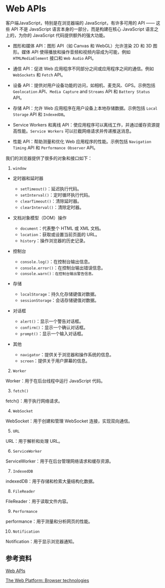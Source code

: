 # Web APIs

客户端JavaScript，特别是在浏览器端的 JavaScript，有许多可用的 API —— 这些 API 不是 JavaScript 语言本身的一部分，而是构建在核心 JavaScript 语言之上的，为你的 JavaScript 代码提供额外的强大功能。

- 图形和媒体 API：图形 API（如 Canvas 和 WebGL）允许渲染 2D 和 3D 图形。媒体 API 使得播放和操作音频和视频内容成为可能，例如 `HTMLMediaElement` 接口和 `Web Audio` API。

- 通信 API：促进 Web 应用程序不同部分之间或应用程序之间的通信。例如 `WebSockets` 和 `Fetch` API。

- 设备 API：提供对用户设备功能的访问，如相机、麦克风、GPS。示例包括 `Geolocation` API、`Media Capture` and `Streams` API 和 `Battery Status` API。

- 存储 API：允许 Web 应用程序在用户设备上本地存储数据。示例包括 `Local Storage` API 和 `IndexedDB`。

- Service Workers 和离线 API：使应用程序可以离线工作，并通过缓存资源提高性能。`Service Workers` 可以拦截网络请求并传递推送消息。

- 性能 API：帮助测量和优化 Web 应用程序的性能。示例包括 `Navigation Timing` API 和 `Performance Observer` API。

我们的浏览器提供了很多的对象和接口如下：

1. `window`

- 定时器和延时器
  - `setTimeout()`：延迟执行代码。
  - `setInterval()`：定时循环执行代码。
  - `clearTimeout()`：清除延时器。
  - `clearInterval()`：清除定时器。

- 文档对象模型（DOM）操作
  - `document`：代表整个 HTML 或 XML 文档。
  - `location`：获取或设置当前页面的 URL。
  - `history`：操作浏览器的历史记录。

- 控制台
  - `console.log()`：在控制台输出信息。
  - `console.error()`：在控制台输出错误信息。
  - `console.warn()：在控制台输出警告信息。`

- 存储
  - `localStorage`：持久化存储键值对数据。
  - `sessionStorage`：会话存储键值对数据。

- 对话框
  - `alert()`：显示一个警告对话框。
  - `confirm()`：显示一个确认对话框。
  - `prompt()`：显示一个输入对话框。

- 其他
  - `navigator`：提供关于浏览器和操作系统的信息。
  - `screen`：提供关于用户屏幕的信息。

2. `Worker`

Worker：用于在后台线程中运行 JavaScript 代码。

3. `fetch()`

fetch()：用于执行网络请求。

4. `WebSocket`

WebSocket：用于创建和管理 WebSocket 连接，实现双向通信。

5. `URL`

URL：用于解析和处理 URL。

6. `ServiceWorker`

ServiceWorker：用于在后台管理网络请求和缓存资源。

7. `IndexedDB`

indexedDB：用于存储和检索大量结构化数据。

8. `FileReader`

FileReader：用于读取文件内容。

9. `Performance`

performance：用于测量和分析网页的性能。

10.  `Notification`

Notification：用于显示浏览器通知。

## 参考资料

[Web APIs](https://developer.mozilla.org/en-US/docs/Web/API)

[The Web Platform: Browser technologies](https://html-now.github.io/)
